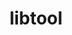 ---
title: "libtool"
layout: cache
categories: [package, develop-2024-03-24]
meta: {"versions": ["2.4.7"], "compilers": ["apple-clang@=15.0.0", "cce@=15.0.1", "gcc@=10.3.0", "gcc@=11.1.0", "gcc@=11.4.0", "gcc@=12.3.0", "gcc@=7.3.1", "gcc@=7.5.0", "gcc@=9.4.0", "oneapi@=2024.0.0"], "oss": ["amzn2", "rhel8", "sle_hpc15", "ubuntu18.04", "ubuntu20.04", "ubuntu22.04", "ventura"], "platforms": ["darwin", "linux"], "targets": ["aarch64", "neoverse_n1", "neoverse_v1", "neoverse_v2", "ppc64le", "x86_64_v3", "x86_64_v4", "zen4"], "stacks": ["aws-isc", "aws-isc-aarch64", "aws-pcluster-neoverse_v1", "build_systems", "data-vis-sdk", "developer-tools", "e4s", "e4s-cray-rhel", "e4s-cray-sles", "e4s-neoverse-v2", "e4s-neoverse_v1", "e4s-oneapi", "e4s-power", "e4s-rocm-external", "ml-darwin-aarch64-mps", "ml-linux-x86_64-cpu", "ml-linux-x86_64-cuda", "ml-linux-x86_64-rocm", "radiuss", "radiuss-aws", "radiuss-aws-aarch64", "root", "tutorial"], "num_specs": 16, "num_specs_by_stack": {"ml-darwin-aarch64-mps": 1, "root": 16, "aws-isc-aarch64": 2, "radiuss-aws-aarch64": 2, "aws-pcluster-neoverse_v1": 2, "radiuss-aws": 1, "aws-isc": 1, "e4s-cray-rhel": 1, "e4s-power": 1, "radiuss": 1, "developer-tools": 1, "build_systems": 1, "e4s-cray-sles": 1, "data-vis-sdk": 1, "e4s-neoverse_v1": 1, "e4s-neoverse-v2": 1, "e4s-rocm-external": 1, "ml-linux-x86_64-cuda": 1, "ml-linux-x86_64-rocm": 1, "e4s": 1, "tutorial": 2, "ml-linux-x86_64-cpu": 1, "e4s-oneapi": 1}}
spec_details: [{"hash": "6kartvowbhmiwu2srlv5qhuhqpb4q722", "compiler": "apple-clang@=15.0.0", "versions": ["2.4.7"], "os": "ventura", "platform": "darwin", "target": "aarch64", "variants": ["build_system=autotools"], "stacks": ["ml-darwin-aarch64-mps", "root"], "size": "-", "tarball": "https://binaries.spack.io/releases/develop-2024-03-24/build_cache/darwin-ventura-aarch64/apple-clang-15.0.0/libtool-2.4.7/darwin-ventura-aarch64-apple-clang-15.0.0-libtool-2.4.7-6kartvowbhmiwu2srlv5qhuhqpb4q722.spack"}, {"hash": "hu7b67xwjd3am5cbxdtn2uq2wwogbrpl", "compiler": "gcc@=7.3.1", "versions": ["2.4.7"], "os": "amzn2", "platform": "linux", "target": "aarch64", "variants": ["build_system=autotools"], "stacks": ["aws-isc-aarch64", "root", "radiuss-aws-aarch64"], "size": "-", "tarball": "https://binaries.spack.io/releases/develop-2024-03-24/build_cache/linux-amzn2-aarch64/gcc-7.3.1/libtool-2.4.7/linux-amzn2-aarch64-gcc-7.3.1-libtool-2.4.7-hu7b67xwjd3am5cbxdtn2uq2wwogbrpl.spack"}, {"hash": "56hzpbx7fm6v6zbwlkfr5zwxoxwipevc", "compiler": "gcc@=12.3.0", "versions": ["2.4.7"], "os": "amzn2", "platform": "linux", "target": "neoverse_n1", "variants": ["build_system=autotools"], "stacks": ["aws-pcluster-neoverse_v1", "root"], "size": "-", "tarball": "https://binaries.spack.io/releases/develop-2024-03-24/build_cache/linux-amzn2-neoverse_n1/gcc-12.3.0/libtool-2.4.7/linux-amzn2-neoverse_n1-gcc-12.3.0-libtool-2.4.7-56hzpbx7fm6v6zbwlkfr5zwxoxwipevc.spack"}, {"hash": "p3axruxhztzj7elt2fujngzwruetbasu", "compiler": "gcc@=7.3.1", "versions": ["2.4.7"], "os": "amzn2", "platform": "linux", "target": "neoverse_n1", "variants": ["build_system=autotools"], "stacks": ["aws-isc-aarch64", "root", "radiuss-aws-aarch64"], "size": "-", "tarball": "https://binaries.spack.io/releases/develop-2024-03-24/build_cache/linux-amzn2-neoverse_n1/gcc-7.3.1/libtool-2.4.7/linux-amzn2-neoverse_n1-gcc-7.3.1-libtool-2.4.7-p3axruxhztzj7elt2fujngzwruetbasu.spack"}, {"hash": "swdsjrh4yh7p54hhihsxof6h5aoft2u6", "compiler": "gcc@=7.3.1", "versions": ["2.4.7"], "os": "amzn2", "platform": "linux", "target": "x86_64_v3", "variants": ["build_system=autotools"], "stacks": ["radiuss-aws", "root", "aws-isc"], "size": "-", "tarball": "https://binaries.spack.io/releases/develop-2024-03-24/build_cache/linux-amzn2-x86_64_v3/gcc-7.3.1/libtool-2.4.7/linux-amzn2-x86_64_v3-gcc-7.3.1-libtool-2.4.7-swdsjrh4yh7p54hhihsxof6h5aoft2u6.spack"}, {"hash": "74bxhyp4ccbkeifxkfhxfr4fnsf43spn", "compiler": "gcc@=12.3.0", "versions": ["2.4.7"], "os": "amzn2", "platform": "linux", "target": "neoverse_v1", "variants": ["build_system=autotools"], "stacks": ["aws-pcluster-neoverse_v1", "root"], "size": "-", "tarball": "https://binaries.spack.io/releases/develop-2024-03-24/build_cache/linux-amzn2-neoverse_v1/gcc-12.3.0/libtool-2.4.7/linux-amzn2-neoverse_v1-gcc-12.3.0-libtool-2.4.7-74bxhyp4ccbkeifxkfhxfr4fnsf43spn.spack"}, {"hash": "cigyq4cffhcfqquzpjzovbbctfsrrhis", "compiler": "cce@=15.0.1", "versions": ["2.4.7"], "os": "rhel8", "platform": "linux", "target": "zen4", "variants": ["build_system=autotools"], "stacks": ["root", "e4s-cray-rhel"], "size": "-", "tarball": "https://binaries.spack.io/releases/develop-2024-03-24/build_cache/linux-rhel8-zen4/cce-15.0.1/libtool-2.4.7/linux-rhel8-zen4-cce-15.0.1-libtool-2.4.7-cigyq4cffhcfqquzpjzovbbctfsrrhis.spack"}, {"hash": "d63kystmjoccsvpjlhqblmaq2kvypd7x", "compiler": "gcc@=9.4.0", "versions": ["2.4.7"], "os": "ubuntu20.04", "platform": "linux", "target": "ppc64le", "variants": ["build_system=autotools"], "stacks": ["root", "e4s-power"], "size": "-", "tarball": "https://binaries.spack.io/releases/develop-2024-03-24/build_cache/linux-ubuntu20.04-ppc64le/gcc-9.4.0/libtool-2.4.7/linux-ubuntu20.04-ppc64le-gcc-9.4.0-libtool-2.4.7-d63kystmjoccsvpjlhqblmaq2kvypd7x.spack"}, {"hash": "qcwjlsjz7q53bgk5l6pujyml6knnc36g", "compiler": "gcc@=7.5.0", "versions": ["2.4.7"], "os": "ubuntu18.04", "platform": "linux", "target": "x86_64_v3", "variants": ["build_system=autotools"], "stacks": ["radiuss", "root", "developer-tools", "build_systems"], "size": "-", "tarball": "https://binaries.spack.io/releases/develop-2024-03-24/build_cache/linux-ubuntu18.04-x86_64_v3/gcc-7.5.0/libtool-2.4.7/linux-ubuntu18.04-x86_64_v3-gcc-7.5.0-libtool-2.4.7-qcwjlsjz7q53bgk5l6pujyml6knnc36g.spack"}, {"hash": "kcn7y2oypy3mkpmirlss64giskvj74qg", "compiler": "gcc@=10.3.0", "versions": ["2.4.7"], "os": "sle_hpc15", "platform": "linux", "target": "x86_64_v4", "variants": ["build_system=autotools"], "stacks": ["root", "e4s-cray-sles"], "size": "-", "tarball": "https://binaries.spack.io/releases/develop-2024-03-24/build_cache/linux-sle_hpc15-x86_64_v4/gcc-10.3.0/libtool-2.4.7/linux-sle_hpc15-x86_64_v4-gcc-10.3.0-libtool-2.4.7-kcn7y2oypy3mkpmirlss64giskvj74qg.spack"}, {"hash": "tomeaxaxv2odsthi3v3ztwdxm4qhut2r", "compiler": "gcc@=11.1.0", "versions": ["2.4.7"], "os": "ubuntu20.04", "platform": "linux", "target": "x86_64_v3", "variants": ["build_system=autotools"], "stacks": ["data-vis-sdk", "root"], "size": "-", "tarball": "https://binaries.spack.io/releases/develop-2024-03-24/build_cache/linux-ubuntu20.04-x86_64_v3/gcc-11.1.0/libtool-2.4.7/linux-ubuntu20.04-x86_64_v3-gcc-11.1.0-libtool-2.4.7-tomeaxaxv2odsthi3v3ztwdxm4qhut2r.spack"}, {"hash": "djmrdipn47kdbdyeijkm4oxfhnmx5pyd", "compiler": "gcc@=11.4.0", "versions": ["2.4.7"], "os": "ubuntu22.04", "platform": "linux", "target": "neoverse_v1", "variants": ["build_system=autotools"], "stacks": ["e4s-neoverse_v1", "root"], "size": "-", "tarball": "https://binaries.spack.io/releases/develop-2024-03-24/build_cache/linux-ubuntu22.04-neoverse_v1/gcc-11.4.0/libtool-2.4.7/linux-ubuntu22.04-neoverse_v1-gcc-11.4.0-libtool-2.4.7-djmrdipn47kdbdyeijkm4oxfhnmx5pyd.spack"}, {"hash": "qi3gro2xzebds2wtiidajstoyepsqawk", "compiler": "gcc@=11.4.0", "versions": ["2.4.7"], "os": "ubuntu22.04", "platform": "linux", "target": "neoverse_v2", "variants": ["build_system=autotools"], "stacks": ["e4s-neoverse-v2", "root"], "size": "-", "tarball": "https://binaries.spack.io/releases/develop-2024-03-24/build_cache/linux-ubuntu22.04-neoverse_v2/gcc-11.4.0/libtool-2.4.7/linux-ubuntu22.04-neoverse_v2-gcc-11.4.0-libtool-2.4.7-qi3gro2xzebds2wtiidajstoyepsqawk.spack"}, {"hash": "sj3ortz57maaefh4falebwd6mu3wmbtb", "compiler": "gcc@=11.4.0", "versions": ["2.4.7"], "os": "ubuntu22.04", "platform": "linux", "target": "x86_64_v3", "variants": ["build_system=autotools"], "stacks": ["e4s-rocm-external", "ml-linux-x86_64-cuda", "ml-linux-x86_64-rocm", "e4s", "root", "tutorial", "ml-linux-x86_64-cpu"], "size": "-", "tarball": "https://binaries.spack.io/releases/develop-2024-03-24/build_cache/linux-ubuntu22.04-x86_64_v3/gcc-11.4.0/libtool-2.4.7/linux-ubuntu22.04-x86_64_v3-gcc-11.4.0-libtool-2.4.7-sj3ortz57maaefh4falebwd6mu3wmbtb.spack"}, {"hash": "rq3cp634xa2emddb5ix7hpurghe3e4uq", "compiler": "oneapi@=2024.0.0", "versions": ["2.4.7"], "os": "ubuntu22.04", "platform": "linux", "target": "x86_64_v3", "variants": ["build_system=autotools"], "stacks": ["e4s-oneapi", "root"], "size": "-", "tarball": "https://binaries.spack.io/releases/develop-2024-03-24/build_cache/linux-ubuntu22.04-x86_64_v3/oneapi-2024.0.0/libtool-2.4.7/linux-ubuntu22.04-x86_64_v3-oneapi-2024.0.0-libtool-2.4.7-rq3cp634xa2emddb5ix7hpurghe3e4uq.spack"}, {"hash": "nok3pepiwt2nny7bb74ckr5knckfix7j", "compiler": "gcc@=12.3.0", "versions": ["2.4.7"], "os": "ubuntu22.04", "platform": "linux", "target": "x86_64_v3", "variants": ["build_system=autotools"], "stacks": ["root", "tutorial"], "size": "-", "tarball": "https://binaries.spack.io/releases/develop-2024-03-24/build_cache/linux-ubuntu22.04-x86_64_v3/gcc-12.3.0/libtool-2.4.7/linux-ubuntu22.04-x86_64_v3-gcc-12.3.0-libtool-2.4.7-nok3pepiwt2nny7bb74ckr5knckfix7j.spack"}]
---